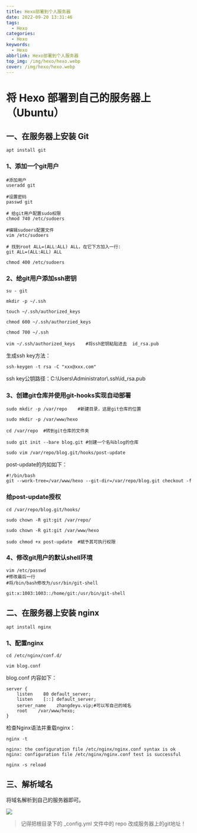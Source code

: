 ```yaml
---
title: Hexo部署到个人服务器
date: 2022-09-20 13:31:46
tags:
  - Hexo
categories:
  - Hexo
keywords:
  - Hexo
abbrlink: Hexo部署到个人服务器
top_img: /img/hexo/hexo.webp
cover: /img/hexo/hexo.webp
---
```

# 将 Hexo 部署到自己的服务器上 （Ubuntu）

## 一、在服务器上安装 Git

```
apt install git
```

### 1、添加一个git用户

```
#添加用户
useradd git

#设置密码
passwd git

# 给git用户配置sudo权限
chmod 740 /etc/sudoers

#编辑sudoers配置文件
vim /etc/sudoers

# 找到root ALL=(ALL:ALL) ALL，在它下方加入一行:
git ALL=(ALL:ALL) ALL

chmod 400 /etc/sudoers
```

### 2、给git用户添加ssh密钥

```
su - git

mkdir -p ~/.ssh

touch ~/.ssh/authorized_keys

chmod 600 ~/.ssh/authorzied_keys

chmod 700 ~/.ssh

vim ~/.ssh/authorized_keys    #将ssh密钥粘贴进去  id_rsa.pub
```

生成ssh key方法：

```
ssh-keygen -t rsa -C "xxx@xxx.com"
```
ssh key公钥路径：C:\Users\Administrator\\.ssh\id_rsa.pub

### 3、创建git仓库并使用git-hooks实现自动部署

```
sudo mkdir -p /var/repo    #新建目录，这是git仓库的位置

sudo mkdir -p /var/www/hexo

cd /var/repo  #转到git仓库的文件夹

sudo git init --bare blog.git #创建一个名叫blog的仓库

sudo vim /var/repo/blog.git/hooks/post-update
```

post-update的内如如下：

```
#!/bin/bash
git --work-tree=/var/www/hexo --git-dir=/var/repo/blog.git checkout -f
```

### 给post-update授权

```
cd /var/repo/blog.git/hooks/

sudo chown -R git:git /var/repo/

sudo chown -R git:git /var/www/hexo

sudo chmod +x post-update  #赋予其可执行权限
```

### 4、修改git用户的默认shell环境

```
vim /etc/passwd
#修改最后一行
#将/bin/bash修改为/usr/bin/git-shell

git:x:1003:1003::/home/git:/usr/bin/git-shell
```

## 二、在服务器上安装 nginx

```
apt install nginx
```

### 1、配置nginx

```
cd /etc/nginx/conf.d/

vim blog.conf
```

blog.conf 内容如下：

```
server {
    listen    80 default_server;
    listen    [::] default_server;
    server_name    zhangdeyu.vip;#可以写自己的域名
    root    /var/www/hexo;
}
```

检查Nginx语法并重载nginx：

```
nginx -t

nginx: the configuration file /etc/nginx/nginx.conf syntax is ok
nginx: configuration file /etc/nginx/nginx.conf test is successful

nginx -s reload
```

## 三、解析域名

将域名解析到自己的服务器即可。

![](/img/hexo/7.png)

> 记得把根目录下的 _config.yml 文件中的 repo 改成服务器上的git地址！